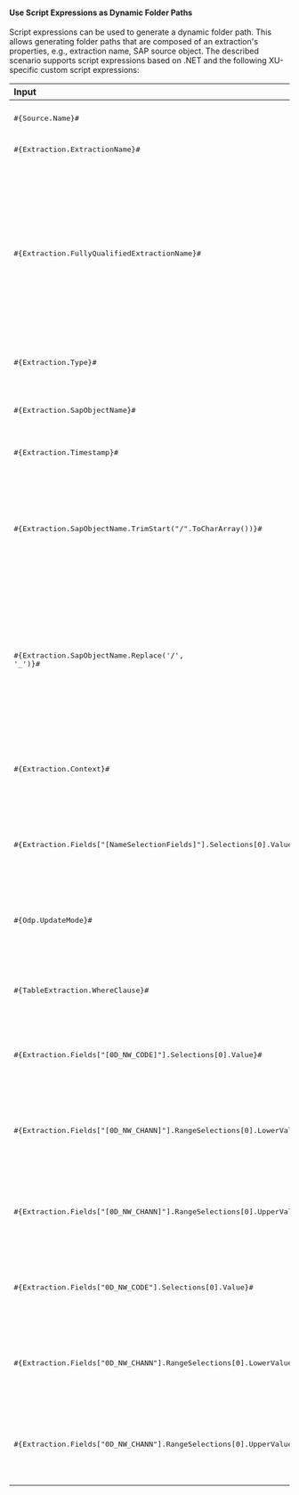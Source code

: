 
#### Use Script Expressions as Dynamic Folder Paths

Script expressions can be used to generate a dynamic folder path.
This allows generating folder paths that are composed of an extraction's properties, e.g., extraction name, SAP source object.
The described scenario supports script expressions based on .NET and the following XU-specific custom script expressions:

| Input                                                   | Description|
|:--------------------------------------------------------|:-----------|
|<pre>#{Source.Name}#</pre> |  Name of the extraction's SAP source.|
|<pre>#{Extraction.ExtractionName}#</pre> | Name of the extraction.  |
|<pre>#{Extraction.FullyQualifiedExtractionName}#</pre> | Name of the extraction. If the extraction is part of an [extraction group](../organize-extractions.md), the name of the extraction group is included in the extraction name, e.g, `group,extraction`, `Tables,KNA1`. This option avoids conflicts, when the extraction names are not unique. |
|<pre>#{Extraction.Type}#</pre> |  Extraction type (*Table*, *ODP*, *BAPI*, etc.). |
|<pre>#{Extraction.SapObjectName}#</pre> |  Name of the SAP object the extraction is extracting data from. |
|<pre>#{Extraction.Timestamp}#</pre> |  Timestamp of the extraction.  |
|<pre>#{Extraction.SapObjectName.TrimStart("/".ToCharArray())}#</pre>  |Removes the first slash '/' of an SAP object. <br> Example: /BIO/TMATERIAL to BIO/TMATERIAL - prevents creating an empty folder in a file path.
|<pre>#{Extraction.SapObjectName.Replace('/', '_')}#</pre> | Replaces all slashes '/' of an SAP object. <br> Example: /BIO/TMATERIAL to _BIO_TMATERIAL - prevents splitting the SAP object name by folders in a file path.         |
|<pre>#{Extraction.Context}#</pre> |  Only for ODP extractions: returns the context of the ODP object (*SAPI*, *ABAP_CDS*, etc). |
|<pre>#{Extraction.Fields["[NameSelectionFields]"].Selections[0].Value}#</pre>| Only for ODP extractions: returns the input value of a defined selection / filter.| 
|<pre>#{Odp.UpdateMode}#</pre>| Only for ODP extractions: returns the update mode (*Delta*, *Full*, *Repeat*) of the extraction.| 
|<pre>#{TableExtraction.WhereClause}#</pre> | Only for Table extractions: returns the WHERE clause of the extraction.  |
|<pre>#{Extraction.Fields["[0D_NW_CODE]"].Selections[0].Value}#</pre> | Only for BWCube extractions (MDX mode): returns the input value of a defined selection.  |
|<pre>#{Extraction.Fields["[0D_NW_CHANN]"].RangeSelections[0].LowerValue}#</pre> | Only for BWCube extractions (MDX mode): returns the lower input value of a defined selection range.  |
|<pre>#{Extraction.Fields["[0D_NW_CHANN]"].RangeSelections[0].UpperValue}#</pre> | Only for BWCube extractions (MDX mode): returns the upper input value of a defined selection range.  |
|<pre>#{Extraction.Fields["0D_NW_CODE"].Selections[0].Value}#</pre> | Only for BWCube extractions (BICS mode): returns the input value of a defined selection. |
|<pre>#{Extraction.Fields["0D_NW_CHANN"].RangeSelections[0].LowerValue}#</pre> | Only for BWCube extractions (BICS mode): returns the lower input value of a defined selection range.  |
|<pre>#{Extraction.Fields["0D_NW_CHANN"].RangeSelections[0].UpperValue}#</pre> | Only for BWCube extractions (BICS mode): returns the upper input value of a defined selection range.  |

